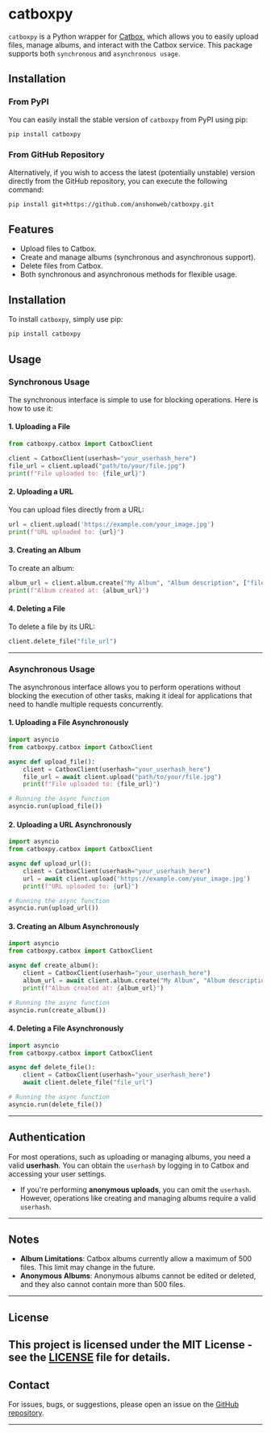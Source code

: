 # catboxpy

`catboxpy` is a Python wrapper for [Catbox](https://catbox.moe/), which allows you to easily upload files, manage albums, and interact with the Catbox service. This package supports both `synchronous` and `asynchronous usage`. 
## Installation

### From PyPI

You can easily install the stable version of `catboxpy` from PyPI using pip:

```bash
pip install catboxpy
```

### From GitHub Repository

Alternatively, if you wish to access the latest (potentially unstable) version directly from the GitHub repository, you can execute the following command:

```bash
pip install git+https://github.com/anshonweb/catboxpy.git
```

## Features

- Upload files to Catbox.
- Create and manage albums (synchronous and asynchronous support).
- Delete files from Catbox.
- Both synchronous and asynchronous methods for flexible usage.

## Installation

To install `catboxpy`, simply use pip:

```bash
pip install catboxpy
```

## Usage

### **Synchronous Usage**

The synchronous interface is simple to use for blocking operations. Here is how to use it:

#### 1. **Uploading a File**

```python
from catboxpy.catbox import CatboxClient

client = CatboxClient(userhash="your_userhash_here")
file_url = client.upload("path/to/your/file.jpg")
print(f"File uploaded to: {file_url}")
```

#### 2. **Uploading a URL**

You can upload files directly from a URL:

```python
url = client.upload('https://example.com/your_image.jpg')
print(f"URL uploaded to: {url}")
```

#### 3. **Creating an Album**

To create an album:

```python
album_url = client.album.create("My Album", "Album description", ["file1.jpg", "file2.jpg"])
print(f"Album created at: {album_url}")
```

#### 4. **Deleting a File**

To delete a file by its URL:

```python
client.delete_file("file_url")
```

---

### **Asynchronous Usage**

The asynchronous interface allows you to perform operations without blocking the execution of other tasks, making it ideal for applications that need to handle multiple requests concurrently.

#### 1. **Uploading a File Asynchronously**

```python
import asyncio
from catboxpy.catbox import CatboxClient

async def upload_file():
    client = CatboxClient(userhash="your_userhash_here")
    file_url = await client.upload("path/to/your/file.jpg")
    print(f"File uploaded to: {file_url}")

# Running the async function
asyncio.run(upload_file())
```

#### 2. **Uploading a URL Asynchronously**

```python
import asyncio
from catboxpy.catbox import CatboxClient

async def upload_url():
    client = CatboxClient(userhash="your_userhash_here")
    url = await client.upload('https://example.com/your_image.jpg')
    print(f"URL uploaded to: {url}")

# Running the async function
asyncio.run(upload_url())
```

#### 3. **Creating an Album Asynchronously**

```python
import asyncio
from catboxpy.catbox import CatboxClient

async def create_album():
    client = CatboxClient(userhash="your_userhash_here")
    album_url = await client.album.create("My Album", "Album description", ["file1.jpg", "file2.jpg"])
    print(f"Album created at: {album_url}")

# Running the async function
asyncio.run(create_album())
```

#### 4. **Deleting a File Asynchronously**

```python
import asyncio
from catboxpy.catbox import CatboxClient

async def delete_file():
    client = CatboxClient(userhash="your_userhash_here")
    await client.delete_file("file_url")

# Running the async function
asyncio.run(delete_file())
```

---

## Authentication

For most operations, such as uploading or managing albums, you need a valid **userhash**. You can obtain the `userhash` by logging in to Catbox and accessing your user settings.

- If you're performing **anonymous uploads**, you can omit the `userhash`. However, operations like creating and managing albums require a valid `userhash`.

---

## Notes

- **Album Limitations**: Catbox albums currently allow a maximum of 500 files. This limit may change in the future.
- **Anonymous Albums**: Anonymous albums cannot be edited or deleted, and they also cannot contain more than 500 files.

---


## License

This project is licensed under the MIT License - see the [LICENSE](LICENSE) file for details.
---

## Contact

For issues, bugs, or suggestions, please open an issue on the [GitHub repository](https://github.com/anshonweb/catboxpy/issues).

---

```
